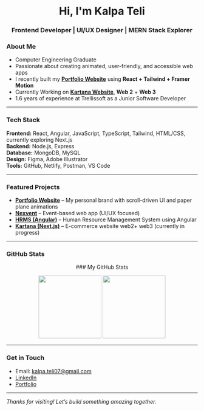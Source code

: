 <h1 align="center">Hi, I'm Kalpa Teli</h1>
<h3 align="center">Frontend Developer | UI/UX Designer | MERN Stack Explorer</h3>

### About Me

- Computer Engineering Graduate  
- Passionate about creating animated, user-friendly, and accessible web apps  
- I recently built my [**Portfolio Website**](https://kalpateli07.netlify.app/) using **React + Tailwind + Framer Motion**  
- Currently Working on [**Kartana Website**](https://github.com/Kalpa07/Kartana), **Web 2** + **Web 3**  
- 1.6 years of experience at Trellissoft as a Junior Software Developer  

---

### Tech Stack

**Frontend:** React, Angular, JavaScript, TypeScript, Tailwind, HTML/CSS, currently exploring Next.js  
**Backend:** Node.js, Express  
**Database:** MongoDB, MySQL  
**Design:** Figma, Adobe Illustrator  
**Tools:** GitHub, Netlify, Postman, VS Code

---

### Featured Projects

- [**Portfolio Website**](https://kalpateli07.netlify.app/) – My personal brand with scroll-driven UI and paper plane animations  
- [**Nexvent**](https://github.com/Kalpa07/Nexvent) – Event-based web app (UI/UX focused)  
- [**HRMS (Angular)**](https://github.com/Kalpa07/Angular-Practice) – Human Resource Management System using Angular
- [**Kartana (Next.js)**](https://github.com/Kalpa07/Kartana) – E-commerce website web2+ web3 (currently in progress)
  
---

### GitHub Stats

<p align="center">
### My GitHub Stats


<p align="center">
  <img src="https://github-readme-streak-stats.herokuapp.com/?user=Kalpa07&theme=react" height="165"/>
  <img src="https://github-readme-stats.vercel.app/api/top-langs/?username=Kalpa07&layout=compact&theme=react" height="165" />
</p>

---

### Get in Touch

- Email: [kalpa.teli07@gmail.com](mailto:kalpa.teli07@gmail.com)  
- [LinkedIn](https://www.linkedin.com/in/kalpa-teli-4b3489204/)  
- [Portfolio](https://kalpateli07.netlify.app/)  

---

_Thanks for visiting! Let’s build something amazing together._

